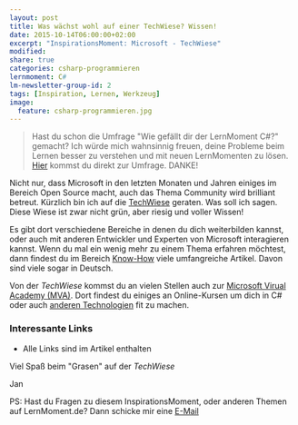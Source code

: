 ```yaml
---
layout: post
title: Was wächst wohl auf einer TechWiese? Wissen!
date: 2015-10-14T06:00:00+02:00
excerpt: "InspirationsMoment: Microsoft - TechWiese"
modified:
share: true
categories: csharp-programmieren
lernmoment: C#
lm-newsletter-group-id: 2
tags: [Inspiration, Lernen, Werkzeug]
image:
  feature: csharp-programmieren.jpg
---
```


> Hast du schon die Umfrage "Wie gefällt dir der LernMoment C#?" gemacht? Ich würde mich wahnsinnig freuen, deine Probleme beim Lernen besser zu verstehen und mit neuen LernMomenten zu lösen. [Hier](https://docs.google.com/forms/d/1TgZ0nMdTO3yJ4tmwfZcUFLW45LK63B1iryzjTGbtHdI/viewform?usp=send_form) kommst du direkt zur Umfrage. DANKE!

Nicht nur, dass Microsoft in den letzten Monaten und Jahren einiges im Bereich Open Source macht, auch das Thema Community wird brilliant betreut. Kürzlich bin ich auf die [TechWiese](http://www.techwiese.de) geraten. Was soll ich sagen. Diese Wiese ist zwar nicht grün, aber riesig und voller Wissen!

Es gibt dort verschiedene Bereiche in denen du dich weiterbilden kannst, oder auch mit anderen Entwickler und Experten von Microsoft interagieren kannst. Wenn du mal ein wenig mehr zu einem Thema erfahren möchtest, dann findest du im Bereich [Know-How](https://www.microsoft.com/germany/techwiese/know-how/default.aspx) viele umfangreiche Artikel. Davon sind viele sogar in Deutsch.

Von der *TechWiese* kommst du an vielen Stellen auch zur [Microsoft Virual Academy (MVA)](http://www.microsoftvirtualacademy.com/training-topics/c_topic_page_ger). Dort findest du einiges an Online-Kursen um dich in C# oder auch [anderen Technologien](http://www.microsoftvirtualacademy.com) fit zu machen.

### Interessante Links 

-	Alle Links sind im Artikel enthalten

Viel Spaß beim "Grasen" auf der *TechWiese*

Jan


PS: Hast du Fragen zu diesem InspirationsMoment, oder anderen Themen auf LernMoment.de? Dann schicke mir eine [E-Mail](mailto:jan@lernmoment.de)

